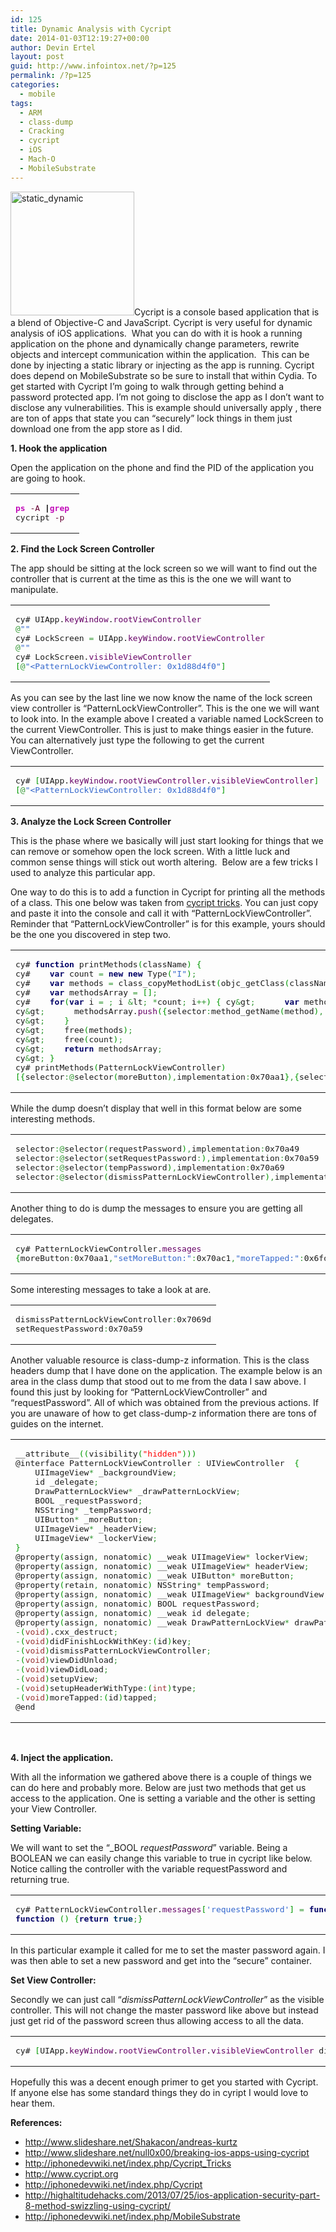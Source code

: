 ```yaml
---
id: 125
title: Dynamic Analysis with Cycript
date: 2014-01-03T12:19:27+00:00
author: Devin Ertel
layout: post
guid: http://www.infointox.net/?p=125
permalink: /?p=125
categories:
  - mobile
tags:
  - ARM
  - class-dump
  - Cracking
  - cycript
  - iOS
  - Mach-O
  - MobileSubstrate
---
```

[<img class="alignright size-full wp-image-129" alt="static_dynamic" src="http://www.infointox.net/wp-content/uploads/2014/01/static-dynamic1.jpg" width="198" height="198" srcset="http://www.infointox.net/wp-content/uploads/2014/01/static-dynamic1.jpg 198w, http://www.infointox.net/wp-content/uploads/2014/01/static-dynamic1-150x150.jpg 150w" sizes="(max-width: 198px) 100vw, 198px" />](http://www.infointox.net/wp-content/uploads/2014/01/static-dynamic1.jpg)Cycript is a console based application that is a blend of Objective-C and JavaScript. Cycript is very useful for dynamic analysis of iOS applications.  What you can do with it is hook a running application on the phone and dynamically change parameters, rewrite objects and intercept communication within the application.  This can be done by injecting a static library or injecting as the app is running. Cycript does depend on MobileSubstrate so be sure to install that within Cydia. To get started with Cycript I&#8217;m going to walk through getting behind a password protected app. I&#8217;m not going to disclose the app as I don&#8217;t want to disclose any vulnerabilities. This is example should universally apply , there are ton of apps that state you can &#8220;securely&#8221; lock things in them just download one from the app store as I did.

**1. Hook the application**
  
Open the application on the phone and find the PID of the application you are going to hook.

<div class="wp_syntax">
  <table>
    <tr>
      <td class="code">
        <pre class="bash" style="font-family:monospace;"><span style="color: #c20cb9; font-weight: bold;">ps</span> <span style="color: #660033;">-A</span> <span style="color: #000000; font-weight: bold;">|</span><span style="color: #c20cb9; font-weight: bold;">grep</span> 
cycript <span style="color: #660033;">-p</span></pre>
      </td>
    </tr>
  </table>
</div>

**2. Find the Lock Screen Controller**
  
The app should be sitting at the lock screen so we will want to find out the controller that is current at the time as this is the one we will want to manipulate.

<div class="wp_syntax">
  <table>
    <tr>
      <td class="code">
        <pre class="javascript" style="font-family:monospace;">cy# UIApp.<span style="color: #660066;">keyWindow</span>.<span style="color: #660066;">rootViewController</span>
<span style="color: #339933;">@</span><span style="color: #3366CC;">""</span>
cy# LockScreen <span style="color: #339933;">=</span> UIApp.<span style="color: #660066;">keyWindow</span>.<span style="color: #660066;">rootViewController</span>
<span style="color: #339933;">@</span><span style="color: #3366CC;">""</span>
cy# LockScreen.<span style="color: #660066;">visibleViewController</span>
<span style="color: #009900;">&#91;</span><span style="color: #339933;">@</span><span style="color: #3366CC;">"&lt;PatternLockViewController: 0x1d88d4f0"</span><span style="color: #009900;">&#93;</span></pre>
      </td>
    </tr>
  </table>
</div>

As you can see by the last line we now know the name of the lock screen view controller is &#8220;PatternLockViewController&#8221;. This is the one we will want to look into. In the example above I created a variable named LockScreen to the current ViewController. This is just to make things easier in the future. You can alternatively just type the following to get the current ViewController.

<div class="wp_syntax">
  <table>
    <tr>
      <td class="code">
        <pre class="javascript" style="font-family:monospace;">cy# <span style="color: #009900;">&#91;</span>UIApp.<span style="color: #660066;">keyWindow</span>.<span style="color: #660066;">rootViewController</span>.<span style="color: #660066;">visibleViewController</span><span style="color: #009900;">&#93;</span>
<span style="color: #009900;">&#91;</span><span style="color: #339933;">@</span><span style="color: #3366CC;">"&lt;PatternLockViewController: 0x1d88d4f0"</span><span style="color: #009900;">&#93;</span></pre>
      </td>
    </tr>
  </table>
</div>

**3. Analyze the Lock Screen Controller**

This is the phase where we basically will just start looking for things that we can remove or somehow open the lock screen. With a little luck and common sense things will stick out worth altering.  Below are a few tricks I used to analyze this particular app.

One way to do this is to add a function in Cycript for printing all the methods of a class. This one below was taken from <a href="http://iphonedevwiki.net/index.php/Cycript_Tricks" target="_blank">cycript tricks</a>. You can just copy and paste it into the console and call it with &#8220;PatternLockViewController&#8221;. Reminder that &#8220;PatternLockViewController&#8221; is for this example, yours should be the one you discovered in step two.

<div class="wp_syntax">
  <table>
    <tr>
      <td class="code">
        <pre class="javascript" style="font-family:monospace;">cy# <span style="color: #000066; font-weight: bold;">function</span> printMethods<span style="color: #009900;">&#40;</span>className<span style="color: #009900;">&#41;</span> <span style="color: #009900;">&#123;</span>
cy#    <span style="color: #000066; font-weight: bold;">var</span> count <span style="color: #339933;">=</span> <span style="color: #000066; font-weight: bold;">new</span> <span style="color: #000066; font-weight: bold;">new</span> Type<span style="color: #009900;">&#40;</span><span style="color: #3366CC;">"I"</span><span style="color: #009900;">&#41;</span><span style="color: #339933;">;</span>
cy#    <span style="color: #000066; font-weight: bold;">var</span> methods <span style="color: #339933;">=</span> class_copyMethodList<span style="color: #009900;">&#40;</span>objc_getClass<span style="color: #009900;">&#40;</span>className<span style="color: #009900;">&#41;</span><span style="color: #339933;">,</span> count<span style="color: #009900;">&#41;</span><span style="color: #339933;">;</span>
cy#    <span style="color: #000066; font-weight: bold;">var</span> methodsArray <span style="color: #339933;">=</span> <span style="color: #009900;">&#91;</span><span style="color: #009900;">&#93;</span><span style="color: #339933;">;</span>
cy#    <span style="color: #000066; font-weight: bold;">for</span><span style="color: #009900;">&#40;</span><span style="color: #000066; font-weight: bold;">var</span> i <span style="color: #339933;">=</span> <span style="color: #CC0000;"></span><span style="color: #339933;">;</span> i <span style="color: #339933;">&</span>lt<span style="color: #339933;">;</span> <span style="color: #339933;">*</span>count<span style="color: #339933;">;</span> i<span style="color: #339933;">++</span><span style="color: #009900;">&#41;</span> <span style="color: #009900;">&#123;</span> cy<span style="color: #339933;">&</span>gt<span style="color: #339933;">;</span>      <span style="color: #000066; font-weight: bold;">var</span> method <span style="color: #339933;">=</span> methods<span style="color: #009900;">&#91;</span>i<span style="color: #009900;">&#93;</span><span style="color: #339933;">;</span>
cy<span style="color: #339933;">&</span>gt<span style="color: #339933;">;</span>      methodsArray.<span style="color: #660066;">push</span><span style="color: #009900;">&#40;</span><span style="color: #009900;">&#123;</span>selector<span style="color: #339933;">:</span>method_getName<span style="color: #009900;">&#40;</span>method<span style="color: #009900;">&#41;</span><span style="color: #339933;">,</span> implementation<span style="color: #339933;">:</span>method_getImplementation<span style="color: #009900;">&#40;</span>method<span style="color: #009900;">&#41;</span><span style="color: #009900;">&#125;</span><span style="color: #009900;">&#41;</span><span style="color: #339933;">;</span>
cy<span style="color: #339933;">&</span>gt<span style="color: #339933;">;</span>    <span style="color: #009900;">&#125;</span>
cy<span style="color: #339933;">&</span>gt<span style="color: #339933;">;</span>    free<span style="color: #009900;">&#40;</span>methods<span style="color: #009900;">&#41;</span><span style="color: #339933;">;</span>
cy<span style="color: #339933;">&</span>gt<span style="color: #339933;">;</span>    free<span style="color: #009900;">&#40;</span>count<span style="color: #009900;">&#41;</span><span style="color: #339933;">;</span>
cy<span style="color: #339933;">&</span>gt<span style="color: #339933;">;</span>    <span style="color: #000066; font-weight: bold;">return</span> methodsArray<span style="color: #339933;">;</span>
cy<span style="color: #339933;">&</span>gt<span style="color: #339933;">;</span> <span style="color: #009900;">&#125;</span>
cy# printMethods<span style="color: #009900;">&#40;</span>PatternLockViewController<span style="color: #009900;">&#41;</span>
<span style="color: #009900;">&#91;</span><span style="color: #009900;">&#123;</span>selector<span style="color: #339933;">:@</span>selector<span style="color: #009900;">&#40;</span>moreButton<span style="color: #009900;">&#41;</span><span style="color: #339933;">,</span>implementation<span style="color: #339933;">:</span>0x70aa1<span style="color: #009900;">&#125;</span><span style="color: #339933;">,</span><span style="color: #009900;">&#123;</span>selector<span style="color: #339933;">:@</span>selector<span style="color: #009900;">&#40;</span>setMoreButton<span style="color: #339933;">:</span><span style="color: #009900;">&#41;</span><span style="color: #339933;">,</span>implementation<span style="color: #339933;">:</span>0x70ac1<span style="color: #009900;">&#125;</span><span style="color: #339933;">,</span><span style="color: #009900;">&#123;</span>selector<span style="color: #339933;">:@</span>selector<span style="color: #009900;">&#40;</span>moreTapped<span style="color: #339933;">:</span><span style="color: #009900;">&#41;</span><span style="color: #339933;">,</span>implementation<span style="color: #339933;">:</span>0x6fd21<span style="color: #009900;">&#125;</span><span style="color: #339933;">,</span><span style="color: #009900;">&#123;</span>selector<span style="color: #339933;">:@</span>selector<span style="color: #009900;">&#40;</span>setupView<span style="color: #009900;">&#41;</span><span style="color: #339933;">,</span>implementation<span style="color: #339933;">:</span>0x702fd<span style="color: #009900;">&#125;</span><span style="color: #339933;">,</span><span style="color: #009900;">&#123;</span>selector<span style="color: #339933;">:@</span>selector<span style="color: #009900;">&#40;</span>didFinishLockWithKey<span style="color: #339933;">:</span><span style="color: #009900;">&#41;</span><span style="color: #339933;">,</span>implementation<span style="color: #339933;">:</span>0x70739<span style="color: #009900;">&#125;</span><span style="color: #339933;">,</span><span style="color: #009900;">&#123;</span>selector<span style="color: #339933;">:@</span>selector<span style="color: #009900;">&#40;</span>lockerView<span style="color: #009900;">&#41;</span><span style="color: #339933;">,</span>implementation<span style="color: #339933;">:</span>0x70b09<span style="color: #009900;">&#125;</span><span style="color: #339933;">,</span><span style="color: #009900;">&#123;</span>selector<span style="color: #339933;">:@</span>selector<span style="color: #009900;">&#40;</span>setupHeaderWithType<span style="color: #339933;">:</span><span style="color: #009900;">&#41;</span><span style="color: #339933;">,</span>implementation<span style="color: #339933;">:</span>0x6fda1<span style="color: #009900;">&#125;</span><span style="color: #339933;">,</span><span style="color: #009900;">&#123;</span>selector<span style="color: #339933;">:@</span>selector<span style="color: #009900;">&#40;</span>requestPassword<span style="color: #009900;">&#41;</span><span style="color: #339933;">,</span>implementation<span style="color: #339933;">:</span>0x70a49<span style="color: #009900;">&#125;</span><span style="color: #339933;">,</span><span style="color: #009900;">&#123;</span>selector<span style="color: #339933;">:@</span>selector<span style="color: #009900;">&#40;</span>setRequestPassword<span style="color: #339933;">:</span><span style="color: #009900;">&#41;</span><span style="color: #339933;">,</span>implementation<span style="color: #339933;">:</span>0x70a59<span style="color: #009900;">&#125;</span><span style="color: #339933;">,</span><span style="color: #009900;">&#123;</span>selector<span style="color: #339933;">:@</span>selector<span style="color: #009900;">&#40;</span>drawPatternLockView<span style="color: #009900;">&#41;</span><span style="color: #339933;">,</span>implementation<span style="color: #339933;">:</span>0x70a15<span style="color: #009900;">&#125;</span><span style="color: #339933;">,</span><span style="color: #009900;">&#123;</span>selector<span style="color: #339933;">:@</span>selector<span style="color: #009900;">&#40;</span>setDrawPatternLockView<span style="color: #339933;">:</span><span style="color: #009900;">&#41;</span><span style="color: #339933;">,</span>implementation<span style="color: #339933;">:</span>0x70a35<span style="color: #009900;">&#125;</span><span style="color: #339933;">,</span><span style="color: #009900;">&#123;</span>selector<span style="color: #339933;">:@</span>selector<span style="color: #009900;">&#40;</span>setLockerView<span style="color: #339933;">:</span><span style="color: #009900;">&#41;</span><span style="color: #339933;">,</span>implementation<span style="color: #339933;">:</span>0x70b29<span style="color: #009900;">&#125;</span><span style="color: #339933;">,</span><span style="color: #009900;">&#123;</span>selector<span style="color: #339933;">:@</span>selector<span style="color: #009900;">&#40;</span>tempPassword<span style="color: #009900;">&#41;</span><span style="color: #339933;">,</span>implementation<span style="color: #339933;">:</span>0x70a69<span style="color: #009900;">&#125;</span><span style="color: #339933;">,</span><span style="color: #009900;">&#123;</span>selector<span style="color: #339933;">:@</span>selector<span style="color: #009900;">&#40;</span>dismissPatternLockViewController<span style="color: #009900;">&#41;</span><span style="color: #339933;">,</span>implementation<span style="color: #339933;">:</span>0x7069d<span style="color: #009900;">&#125;</span><span style="color: #339933;">,</span><span style="color: #009900;">&#123;</span>selector<span style="color: #339933;">:@</span>selector<span style="color: #009900;">&#40;</span>setTempPassword<span style="color: #339933;">:</span><span style="color: #009900;">&#41;</span><span style="color: #339933;">,</span>implementation<span style="color: #339933;">:</span>0x70a79<span style="color: #009900;">&#125;</span><span style="color: #339933;">,</span><span style="color: #009900;">&#123;</span>selector<span style="color: #339933;">:@</span>selector<span style="color: #009900;">&#40;</span>setBackgroundView<span style="color: #339933;">:</span><span style="color: #009900;">&#41;</span><span style="color: #339933;">,</span>implementation<span style="color: #339933;">:</span>0x709cd<span style="color: #009900;">&#125;</span><span style="color: #339933;">,</span><span style="color: #009900;">&#123;</span>selector<span style="color: #339933;">:@</span>selector<span style="color: #009900;">&#40;</span>backgroundView<span style="color: #009900;">&#41;</span><span style="color: #339933;">,</span>implementation<span style="color: #339933;">:</span>0x709ad<span style="color: #009900;">&#125;</span><span style="color: #339933;">,</span><span style="color: #009900;">&#123;</span>selector<span style="color: #339933;">:@</span>selector<span style="color: #009900;">&#40;</span>viewDidLoad<span style="color: #009900;">&#41;</span><span style="color: #339933;">,</span>implementation<span style="color: #339933;">:</span>0x704cd<span style="color: #009900;">&#125;</span><span style="color: #339933;">,</span><span style="color: #009900;">&#123;</span>selector<span style="color: #339933;">:@</span>selector<span style="color: #009900;">&#40;</span>viewDidUnload<span style="color: #009900;">&#41;</span><span style="color: #339933;">,</span>implementation<span style="color: #339933;">:</span>0x70609<span style="color: #009900;">&#125;</span><span style="color: #339933;">,</span><span style="color: #009900;">&#123;</span>selector<span style="color: #339933;">:@</span>selector<span style="color: #009900;">&#40;</span>setHeaderView<span style="color: #339933;">:</span><span style="color: #009900;">&#41;</span><span style="color: #339933;">,</span>implementation<span style="color: #339933;">:</span>0x70af5<span style="color: #009900;">&#125;</span><span style="color: #339933;">,</span><span style="color: #009900;">&#123;</span>selector<span style="color: #339933;">:@</span>selector<span style="color: #009900;">&#40;</span>headerView<span style="color: #009900;">&#41;</span><span style="color: #339933;">,</span>implementation<span style="color: #339933;">:</span>0x70ad5<span style="color: #009900;">&#125;</span><span style="color: #339933;">,</span><span style="color: #009900;">&#123;</span>selector<span style="color: #339933;">:@</span>selector<span style="color: #009900;">&#40;</span>.<span style="color: #660066;">cxx_destruct</span><span style="color: #009900;">&#41;</span><span style="color: #339933;">,</span>implementation<span style="color: #339933;">:</span>0x70b3d<span style="color: #009900;">&#125;</span><span style="color: #339933;">,</span><span style="color: #009900;">&#123;</span>selector<span style="color: #339933;">:@</span>selector<span style="color: #009900;">&#40;</span>delegate<span style="color: #009900;">&#41;</span><span style="color: #339933;">,</span>implementation<span style="color: #339933;">:</span>0x709e1<span style="color: #009900;">&#125;</span><span style="color: #339933;">,</span><span style="color: #009900;">&#123;</span>selector<span style="color: #339933;">:@</span>selector<span style="color: #009900;">&#40;</span>setDelegate<span style="color: #339933;">:</span><span style="color: #009900;">&#41;</span><span style="color: #339933;">,</span>implementation<span style="color: #339933;">:</span>0x70a01<span style="color: #009900;">&#125;</span><span style="color: #009900;">&#93;</span></pre>
      </td>
    </tr>
  </table>
</div>

While the dump doesn&#8217;t display that well in this format below are some interesting methods.

<div class="wp_syntax">
  <table>
    <tr>
      <td class="code">
        <pre class="javascript" style="font-family:monospace;">selector<span style="color: #339933;">:@</span>selector<span style="color: #009900;">&#40;</span>requestPassword<span style="color: #009900;">&#41;</span><span style="color: #339933;">,</span>implementation<span style="color: #339933;">:</span>0x70a49
selector<span style="color: #339933;">:@</span>selector<span style="color: #009900;">&#40;</span>setRequestPassword<span style="color: #339933;">:</span><span style="color: #009900;">&#41;</span><span style="color: #339933;">,</span>implementation<span style="color: #339933;">:</span>0x70a59
selector<span style="color: #339933;">:@</span>selector<span style="color: #009900;">&#40;</span>tempPassword<span style="color: #009900;">&#41;</span><span style="color: #339933;">,</span>implementation<span style="color: #339933;">:</span>0x70a69
selector<span style="color: #339933;">:@</span>selector<span style="color: #009900;">&#40;</span>dismissPatternLockViewController<span style="color: #009900;">&#41;</span><span style="color: #339933;">,</span>implementation<span style="color: #339933;">:</span>0x7069d</pre>
      </td>
    </tr>
  </table>
</div>

Another thing to do is dump the messages to ensure you are getting all delegates.

<div class="wp_syntax">
  <table>
    <tr>
      <td class="code">
        <pre class="javascript" style="font-family:monospace;">cy# PatternLockViewController.<span style="color: #660066;">messages</span>
<span style="color: #009900;">&#123;</span>moreButton<span style="color: #339933;">:</span>0x70aa1<span style="color: #339933;">,</span><span style="color: #3366CC;">"setMoreButton:"</span><span style="color: #339933;">:</span>0x70ac1<span style="color: #339933;">,</span><span style="color: #3366CC;">"moreTapped:"</span><span style="color: #339933;">:</span>0x6fd21<span style="color: #339933;">,</span>setupView<span style="color: #339933;">:</span>0x702fd<span style="color: #339933;">,</span><span style="color: #3366CC;">"didFinishLockWithKey:"</span><span style="color: #339933;">:</span>0x70739<span style="color: #339933;">,</span>lockerView<span style="color: #339933;">:</span>0x70b09<span style="color: #339933;">,</span><span style="color: #3366CC;">"setupHeaderWithType:"</span><span style="color: #339933;">:</span>0x6fda1<span style="color: #339933;">,</span>requestPassword<span style="color: #339933;">:</span>0x70a49<span style="color: #339933;">,</span><span style="color: #3366CC;">"setRequestPassword:"</span><span style="color: #339933;">:</span>0x70a59<span style="color: #339933;">,</span>drawPatternLockView<span style="color: #339933;">:</span>0x70a15<span style="color: #339933;">,</span><span style="color: #3366CC;">"setDrawPatternLockView:"</span><span style="color: #339933;">:</span>0x70a35<span style="color: #339933;">,</span><span style="color: #3366CC;">"setLockerView:"</span><span style="color: #339933;">:</span>0x70b29<span style="color: #339933;">,</span>tempPassword<span style="color: #339933;">:</span>0x70a69<span style="color: #339933;">,</span>dismissPatternLockViewController<span style="color: #339933;">:</span>0x7069d<span style="color: #339933;">,</span><span style="color: #3366CC;">"setTempPassword:"</span><span style="color: #339933;">:</span>0x70a79<span style="color: #339933;">,</span><span style="color: #3366CC;">"setBackgroundView:"</span><span style="color: #339933;">:</span>0x709cd<span style="color: #339933;">,</span>backgroundView<span style="color: #339933;">:</span>0x709ad<span style="color: #339933;">,</span>viewDidLoad<span style="color: #339933;">:</span>0x704cd<span style="color: #339933;">,</span>viewDidUnload<span style="color: #339933;">:</span>0x70609<span style="color: #339933;">,</span><span style="color: #3366CC;">"setHeaderView:"</span><span style="color: #339933;">:</span>0x70af5<span style="color: #339933;">,</span>headerView<span style="color: #339933;">:</span>0x70ad5<span style="color: #339933;">,</span><span style="color: #3366CC;">".cxx_destruct"</span><span style="color: #339933;">:</span>0x70b3d<span style="color: #339933;">,</span>delegate<span style="color: #339933;">:</span>0x709e1<span style="color: #339933;">,</span><span style="color: #3366CC;">"setDelegate:"</span><span style="color: #339933;">:</span>0x70a01<span style="color: #339933;">,</span>mf_dataForUICustomization<span style="color: #339933;">:</span>0x3358d741<span style="color: #339933;">,</span>mf_keyPathsMapForUICustomization<span style="color: #339933;">:</span>0x3358d73d<span style="color: #339933;">,</span><span style="color: #3366CC;">"mf_setDataForUI"</span></pre>
      </td>
    </tr>
  </table>
</div>

Some interesting messages to take a look at are.

<div class="wp_syntax">
  <table>
    <tr>
      <td class="code">
        <pre class="javascript" style="font-family:monospace;">dismissPatternLockViewController<span style="color: #339933;">:</span>0x7069d
setRequestPassword<span style="color: #339933;">:</span>0x70a59</pre>
      </td>
    </tr>
  </table>
</div>

Another valuable resource is class-dump-z information. This is the class headers dump that I have done on the application. The example below is an area in the class dump that stood out to me from the data I saw above. I found this just by looking for &#8220;PatternLockViewController&#8221; and &#8220;requestPassword&#8221;. All of which was obtained from the previous actions. If you are unaware of how to get class-dump-z information there are tons of guides on the internet.

<div class="wp_syntax">
  <table>
    <tr>
      <td class="code">
        <pre class="c" style="font-family:monospace;">__attribute__<span style="color: #009900;">&#40;</span><span style="color: #009900;">&#40;</span>visibility<span style="color: #009900;">&#40;</span><span style="color: #ff0000;">"hidden"</span><span style="color: #009900;">&#41;</span><span style="color: #009900;">&#41;</span><span style="color: #009900;">&#41;</span>
@interface PatternLockViewController <span style="color: #339933;">:</span> UIViewController  <span style="color: #009900;">&#123;</span>
	UIImageView<span style="color: #339933;">*</span> _backgroundView<span style="color: #339933;">;</span>
	id _delegate<span style="color: #339933;">;</span>
	DrawPatternLockView<span style="color: #339933;">*</span> _drawPatternLockView<span style="color: #339933;">;</span>
	BOOL _requestPassword<span style="color: #339933;">;</span>
	NSString<span style="color: #339933;">*</span> _tempPassword<span style="color: #339933;">;</span>
	UIButton<span style="color: #339933;">*</span> _moreButton<span style="color: #339933;">;</span>
	UIImageView<span style="color: #339933;">*</span> _headerView<span style="color: #339933;">;</span>
	UIImageView<span style="color: #339933;">*</span> _lockerView<span style="color: #339933;">;</span>
<span style="color: #009900;">&#125;</span>
@property<span style="color: #009900;">&#40;</span>assign<span style="color: #339933;">,</span> nonatomic<span style="color: #009900;">&#41;</span> __weak UIImageView<span style="color: #339933;">*</span> lockerView<span style="color: #339933;">;</span>
@property<span style="color: #009900;">&#40;</span>assign<span style="color: #339933;">,</span> nonatomic<span style="color: #009900;">&#41;</span> __weak UIImageView<span style="color: #339933;">*</span> headerView<span style="color: #339933;">;</span>
@property<span style="color: #009900;">&#40;</span>assign<span style="color: #339933;">,</span> nonatomic<span style="color: #009900;">&#41;</span> __weak UIButton<span style="color: #339933;">*</span> moreButton<span style="color: #339933;">;</span>
@property<span style="color: #009900;">&#40;</span>retain<span style="color: #339933;">,</span> nonatomic<span style="color: #009900;">&#41;</span> NSString<span style="color: #339933;">*</span> tempPassword<span style="color: #339933;">;</span>
@property<span style="color: #009900;">&#40;</span>assign<span style="color: #339933;">,</span> nonatomic<span style="color: #009900;">&#41;</span> __weak UIImageView<span style="color: #339933;">*</span> backgroundView<span style="color: #339933;">;</span>
@property<span style="color: #009900;">&#40;</span>assign<span style="color: #339933;">,</span> nonatomic<span style="color: #009900;">&#41;</span> BOOL requestPassword<span style="color: #339933;">;</span>
@property<span style="color: #009900;">&#40;</span>assign<span style="color: #339933;">,</span> nonatomic<span style="color: #009900;">&#41;</span> __weak id delegate<span style="color: #339933;">;</span>
@property<span style="color: #009900;">&#40;</span>assign<span style="color: #339933;">,</span> nonatomic<span style="color: #009900;">&#41;</span> __weak DrawPatternLockView<span style="color: #339933;">*</span> drawPatternLockView<span style="color: #339933;">;</span>
<span style="color: #339933;">-</span><span style="color: #009900;">&#40;</span><span style="color: #993333;">void</span><span style="color: #009900;">&#41;</span>.<span style="color: #202020;">cxx_destruct</span><span style="color: #339933;">;</span>
<span style="color: #339933;">-</span><span style="color: #009900;">&#40;</span><span style="color: #993333;">void</span><span style="color: #009900;">&#41;</span>didFinishLockWithKey<span style="color: #339933;">:</span><span style="color: #009900;">&#40;</span>id<span style="color: #009900;">&#41;</span>key<span style="color: #339933;">;</span>
<span style="color: #339933;">-</span><span style="color: #009900;">&#40;</span><span style="color: #993333;">void</span><span style="color: #009900;">&#41;</span>dismissPatternLockViewController<span style="color: #339933;">;</span>
<span style="color: #339933;">-</span><span style="color: #009900;">&#40;</span><span style="color: #993333;">void</span><span style="color: #009900;">&#41;</span>viewDidUnload<span style="color: #339933;">;</span>
<span style="color: #339933;">-</span><span style="color: #009900;">&#40;</span><span style="color: #993333;">void</span><span style="color: #009900;">&#41;</span>viewDidLoad<span style="color: #339933;">;</span>
<span style="color: #339933;">-</span><span style="color: #009900;">&#40;</span><span style="color: #993333;">void</span><span style="color: #009900;">&#41;</span>setupView<span style="color: #339933;">;</span>
<span style="color: #339933;">-</span><span style="color: #009900;">&#40;</span><span style="color: #993333;">void</span><span style="color: #009900;">&#41;</span>setupHeaderWithType<span style="color: #339933;">:</span><span style="color: #009900;">&#40;</span><span style="color: #993333;">int</span><span style="color: #009900;">&#41;</span>type<span style="color: #339933;">;</span>
<span style="color: #339933;">-</span><span style="color: #009900;">&#40;</span><span style="color: #993333;">void</span><span style="color: #009900;">&#41;</span>moreTapped<span style="color: #339933;">:</span><span style="color: #009900;">&#40;</span>id<span style="color: #009900;">&#41;</span>tapped<span style="color: #339933;">;</span>
@end</pre>
      </td>
    </tr>
  </table>
</div>

&nbsp;

**4. Inject the application.**

With all the information we gathered above there is a couple of things we can do here and probably more. Below are just two methods that get us access to the application. One is setting a variable and the other is setting your View Controller.

**Setting Variable:**

We will want to set the &#8220;_BOOL _requestPassword_&#8221; variable. Being a BOOLEAN we can easily change this variable to true in cycript like below. Notice calling the controller with the variable requestPassword and returning true.

<div class="wp_syntax">
  <table>
    <tr>
      <td class="code">
        <pre class="javascript" style="font-family:monospace;">cy# PatternLockViewController.<span style="color: #660066;">messages</span><span style="color: #009900;">&#91;</span><span style="color: #3366CC;">'requestPassword'</span><span style="color: #009900;">&#93;</span> <span style="color: #339933;">=</span> <span style="color: #000066; font-weight: bold;">function</span><span style="color: #009900;">&#40;</span><span style="color: #009900;">&#41;</span> <span style="color: #009900;">&#123;</span><span style="color: #000066; font-weight: bold;">return</span> <span style="color: #003366; font-weight: bold;">true</span><span style="color: #339933;">;</span><span style="color: #009900;">&#125;</span>
<span style="color: #000066; font-weight: bold;">function</span> <span style="color: #009900;">&#40;</span><span style="color: #009900;">&#41;</span> <span style="color: #009900;">&#123;</span><span style="color: #000066; font-weight: bold;">return</span> <span style="color: #003366; font-weight: bold;">true</span><span style="color: #339933;">;</span><span style="color: #009900;">&#125;</span></pre>
      </td>
    </tr>
  </table>
</div>

In this particular example it called for me to set the master password again. I was then able to set a new password and get into the &#8220;secure&#8221; container.

**Set View Controller:**

Secondly we can just call &#8220;_dismissPatternLockViewController_&#8221; as the visible controller. This will not change the master password like above but instead just get rid of the password screen thus allowing access to all the data.

<div class="wp_syntax">
  <table>
    <tr>
      <td class="code">
        <pre class="javascript" style="font-family:monospace;">cy# <span style="color: #009900;">&#91;</span>UIApp.<span style="color: #660066;">keyWindow</span>.<span style="color: #660066;">rootViewController</span>.<span style="color: #660066;">visibleViewController</span> dismissPatternLockViewController<span style="color: #009900;">&#93;</span></pre>
      </td>
    </tr>
  </table>
</div>

Hopefully this was a decent enough primer to get you started with Cycript. If anyone else has some standard things they do in cyript I would love to hear them.

**References:**

  * <a href="http://www.slideshare.net/Shakacon/andreas-kurtz" target="_blank">http://www.slideshare.net/Shakacon/andreas-kurtz</a>
  * <a href="http://www.slideshare.net/null0x00/breaking-ios-apps-using-cycript" target="_blank">http://www.slideshare.net/null0x00/breaking-ios-apps-using-cycript</a>
  * <a href="http://iphonedevwiki.net/index.php/Cycript_Tricks" target="_blank">http://iphonedevwiki.net/index.php/Cycript_Tricks</a>
  * <a href="http://www.cycript.org" target="_blank">http://www.cycript.org</a>
  * <a href="http://iphonedevwiki.net/index.php/Cycript" target="_blank">http://iphonedevwiki.net/index.php/Cycript</a>
  * <a href="http://highaltitudehacks.com/2013/07/25/ios-application-security-part-8-method-swizzling-using-cycript/" target="_blank">http://highaltitudehacks.com/2013/07/25/ios-application-security-part-8-method-swizzling-using-cycript/</a>
  * <a href="http://iphonedevwiki.net/index.php/MobileSubstrate" target="_blank">http://iphonedevwiki.net/index.php/MobileSubstrate</a>